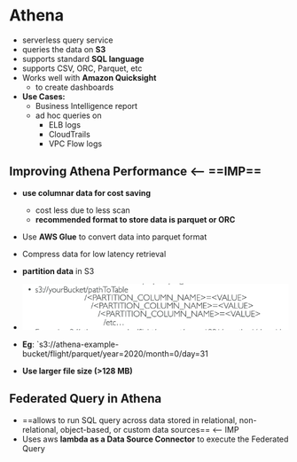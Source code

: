 # Athena

- serverless query service
- queries the data on **S3**
- supports standard **SQL language**
- supports CSV, ORC, Parquet, etc
- Works well with **Amazon Quicksight**
	- to create dashboards
- **Use Cases:**
	- Business Intelligence report
	- ad hoc queries on
		- ELB logs
		- CloudTrails
		- VPC Flow logs

## Improving Athena Performance <-- ==IMP==

- **use columnar data for cost saving**
	- cost less due to less scan
	- **recommended format to store data is parquet or ORC**
- Use **AWS Glue** to convert data into parquet format
- Compress data for low latency retrieval
- **partition data** in S3
- ![image](../../img/Pasted_image_20240424131619.png)

- **Eg**: `s3://athena-example-bucket/flight/parquet/year=2020/month=0/day=31
- **Use larger file size (>128 MB)**

## Federated Query in Athena

- ==allows to run SQL query across data stored in relational, non-relational, object-based, or custom data sources== <-- IMP
- Uses aws **lambda as a Data Source Connector** to execute the Federated Query


